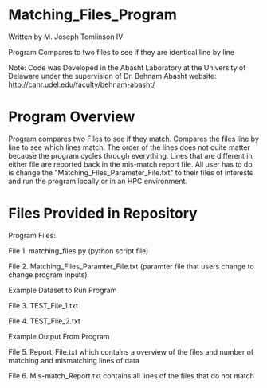 # Matching_Files_Program 

Written by M. Joseph Tomlinson IV

Program Compares to two files to see if they are identical line by line

Note: Code was Developed in the Abasht Laboratory at the University of Delaware under
the supervision of Dr. Behnam Abasht
website: http://canr.udel.edu/faculty/behnam-abasht/

# Program Overview
Program compares two Files to see if they match. Compares the files line
by line to see which lines match. The order of the lines does not quite matter because the program cycles through everything. Lines that are different in either file are reported back in the mis-match report file. All user has to do is change the "Matching_Files_Parameter_File.txt" to their files of interests and run the program locally
or in an HPC environment. 

# Files Provided in Repository 

Program Files:

File 1. matching_files.py (python script file)

File 2. Matching_Files_Paramter_File.txt  (paramter file that users change to change program inputs)

Example Dataset to Run Program

File 3. TEST_File_1.txt

File 4. TEST_File_2.txt

Example Output From Program

File 5. Report_File.txt which contains a overview of the files and number of matching and mismatching lines of data

File 6. Mis-match_Report.txt contains all lines of the files that do not match
